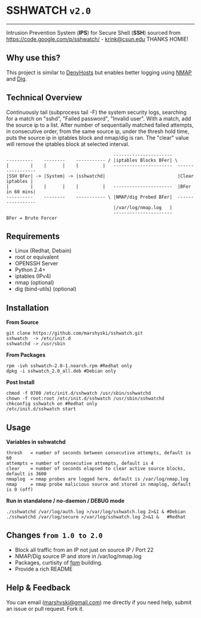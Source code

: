 SSHWATCH ``v2.0``
========
--------
Intrusion Prevention System (**IPS**) for Secure Shell (**SSH**) sourced from https://code.google.com/p/sshwatch/ - krink@csun.edu THANKS HOMIE!

Why use this?
-------------
This project is similar to [DenyHosts][1] but enables better logging using [NMAP][2] and [Dig][3].

Technical Overview
------------------
Continuously tail (subprocess tail -F) the system security logs, searching for a match on "sshd", "Failed password", "Invalid user". With a match, add the source ip to a list. After number of sequentially matched failed attempts, in consecutive order, from the same source ip, under the thresh hold time, puts the source ip in iptables block and nmap/dig is ran. The "clear" value will remove the iptables block at selected interval.

                                            ----------------------
    ----------    --------    ----------- / |iptables Blocks BFer| \
    |        |    |      |    |         |   ----------------------  -----------------
    |SSH BFer| -> |System| -> |sshwatchd|                           |Clear iptables |
    |        |    |      |    |         |   ----------------------  |BFer in 60 mins|
    ----------    --------    ----------- \ |NMAP/dig Probed BFer|  -----------------
                                            |/var/log/nmap.log   |
                                            ----------------------
	BFer = Brute Forcer 


Requirements
------------
  * Linux (Redhat, Debain)
  * root or equivalent 
  * OPENSSH Server
  * Python 2.4+
  * iptables (IPv4)
  * nmap (optional)
  * dig (bind-utils) (optional)

Installation
------------

**From Source**

    git clone https://github.com/marshyski/sshwatch.git
    sshwatch  -> /etc/init.d
    sshwatchd -> /usr/sbin

**From Packages**

    rpm -ivh sshwatch-2.0-1.noarch.rpm #Redhat only
    dpkg -i sshwatch_2.0_all.deb #Debian only

**Post Install**

    chmod -f 0700 /etc/init.d/sshwatch /usr/sbin/sshwatchd
    chown -f root:root /etc/init.d/sshwatch /usr/sbin/sshwatchd
    chkconfig sshwatch on #Redhat only
    /etc/init.d/sshwatch start

Usage
-----
**Variables in sshwatchd**

    thresh   = number of seconds between consecutive attempts, default is 60
    attempts = number of consecutive attempts, default is 4
    clear    = number of seconds elapsed to clear active source blocks, default is 3600
    nmaplog  = nmap probes are logged here, default is /var/log/nmap.log
    nmap     = nmap probe malicious source and stored in nmaplog, default is 0 (off)

**Run in standalone / no-daemon / DEBUG mode**

    ./sshwatchd /var/log/auth.log >/var/log/sshwatch.log 2>&1 & #Debian
    ./sshwatchd /var/log/secure >/var/log/sshwatch.log 2>&1 &   #Redhat

Changes ``from 1.0 to 2.0`` 
-----------
- Block all traffic from an IP not just on source IP / Port 22
- NMAP/Dig source IP and store in /var/log/nmap.log
- Packages, curtisity of [fpm][4] building.
- Provide a rich README

Help & Feedback
---------------
You can email (marshyski@gmail.com) me directly if you need help, submit an issue or pull request.  Fork it.


  [1]: http://denyhosts.sourceforge.net/
  [2]: http://nmap.org/
  [3]: http://linux.die.net/man/1/dig
  [4]: https://github.com/jordansissel/fpm